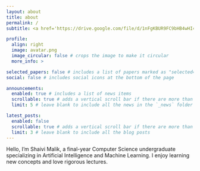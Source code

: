 ```yaml
---
layout: about
title: about
permalink: /
subtitle: <a href='https://drive.google.com/file/d/1nFgKBUR9FC9bHB4wHI4uFMIzCnez954N/view?usp=sharing'>cv</a> · <a href='mailto:your.email@example.com'>email</a>

profile:
  align: right
  image: avatar.png
  image_circular: false # crops the image to make it circular
  more_info: >

selected_papers: false # includes a list of papers marked as "selected={true}"
social: false # includes social icons at the bottom of the page

announcements:
  enabled: true # includes a list of news items
  scrollable: true # adds a vertical scroll bar if there are more than 3 news items
  limit: 5 # leave blank to include all the news in the `_news` folder

latest_posts:
  enabled: false
  scrollable: true # adds a vertical scroll bar if there are more than 3 new posts items
  limit: 3 # leave blank to include all the blog posts
---
```


Hello, I’m Shaivi Malik, a final-year Computer Science undergraduate specializing in Artificial Intelligence and Machine Learning. I enjoy learning new concepts and love rigorous lectures.